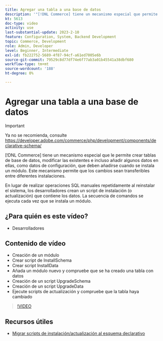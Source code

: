 ```yaml
---
title: Agregar una tabla a una base de datos
description: '"[!DNL Commerce] tiene un mecanismo especial que permite crear tablas de base de datos, modificar las existentes e incluso añadir algunos datos en ellas".'
kt: 5613
doc-type: video
activity: use
last-substantial-update: 2023-2-10
feature: Configuration, System, Backend Development
topic: Commerce, Development
role: Admin, Developer
level: Beginner, Intermediate
exl-id: fb222752-5689-4f87-94cf-a61ed7005e6b
source-git-commit: 79529c8d77df74e6f77ab3a01b45541a38dbf680
workflow-type: tm+mt
source-wordcount: '188'
ht-degree: 0%

---
```


# Agregar una tabla a una base de datos

>[!IMPORTANT]
>
>Ya no se recomienda, consulte https://developer.adobe.com/commerce/php/development/components/declarative-schema/


[!DNL Commerce] tiene un mecanismo especial que le permite crear tablas de base de datos, modificar las existentes e incluso añadir algunos datos en ellas, como datos de configuración, que deben añadirse cuando se instala un módulo. Este mecanismo permite que los cambios sean transferibles entre diferentes instalaciones.

En lugar de realizar operaciones SQL manuales repetidamente al reinstalar el sistema, los desarrolladores crean un script de instalación (o actualización) que contiene los datos. La secuencia de comandos se ejecuta cada vez que se instala un módulo.

## ¿Para quién es este vídeo?

- Desarrolladores

## Contenido de vídeo

- Creación de un módulo
- Crear script de InstallSchema
- Crear script InstallData
- Añada un módulo nuevo y compruebe que se ha creado una tabla con datos
- Creación de un script UpgradeSchema
- Creación de un script UpgradeData
- Ejecute scripts de actualización y compruebe que la tabla haya cambiado

>[!VIDEO](https://video.tv.adobe.com/v/35791?quality=12&learn=on)

## Recursos útiles

- [Migrar scripts de instalación/actualización al esquema declarativo](https://developer.adobe.com/commerce/php/development/components/declarative-schema/migration-scripts/)

